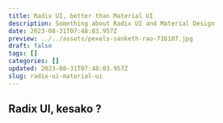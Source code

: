 ```yaml
---
title: Radix UI, better than Material UI
description: Something about Radix UI and Material Design
date: 2023-08-31T07:48:03.957Z
preview: ../../assets/pexels-sanketh-rao-716107.jpg
draft: false
tags: []
categories: []
updated: 2023-08-31T07:48:03.957Z
slug: radix-ui-material-ui
---
```


## Radix UI, kesako ?
